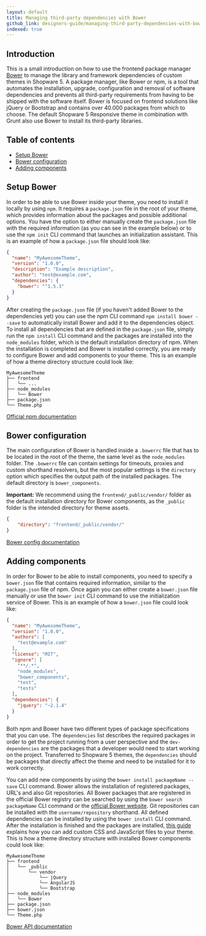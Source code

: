 ```yaml
---
layout: default
title: Managing third-party dependencies with Bower
github_link: designers-guide/managing-third-party-dependencies-with-bower/index.md
indexed: true
---
```


## Introduction

This is a small introduction on how to use the frontend package manager [Bower](https://www.bower.io) to manage the library and framework dependencies of custom themes in Shopware 5. A package manager, like Bower or npm, is a tool that automates the installation, upgrade, configuration and removal of software dependencies and prevents all third-party requirements from having to be shipped with the software itself. Bower is focused on frontend solutions like jQuery or Bootstrap and contains over 40.000 packages from which to choose. The default Shopware 5 Responsive theme in combination with Grunt also use Bower to install its third-party libraries.

## Table of contents
+   [Setup Bower](#setup-bower)
+   [Bower configuration](#bower-configuration)
+   [Adding components](#adding-components)

## Setup Bower

In order to be able to use Bower inside your theme, you need to install it locally by using `npm`. It requires a `package.json` file in the root of your theme, which provides information about the packages and possible additional options. You have the option to either manually create the `package.json` file with the required information (as you can see in the example below) or to use the `npm init` CLI command that launches an initialization assistant. This is an example of how a `package.json` file should look like:

```json
{
  "name": "MyAwesomeTheme",
  "version": "1.0.0",
  "description": "Example description",
  "author": "test@example.com",
  "dependencies": {
    "bower": "^1.5.3"
  }
}
```

After creating the `package.json` file (if you haven't added Bower to the dependencies yet) you can use the npm CLI command `npm install bower --save` to automatically install Bower and add it to the dependencies object. To install all dependencies that are defined in the `package.json` file, simply run the `npm install` CLI command and the packages are installed into the `node_modules` folder, which is the default installation directory of npm. When the installation is completed and Bower is installed correctly, you are ready to configure Bower and add components to your theme.
This is an example of how a theme directory structure could look like:

```
MyAwesomeTheme
├── frontend
│   └── ...
├── node_modules
│   └── Bower
├── package.json
└── Theme.php
```

[Official npm documentation](https://docs.npmjs.com/)

## Bower configuration

The main configuration of Bower is handled inside a `.bowerrc` file that has to be located in the root of the theme, the same level as the `node_modules` folder. The `.bowerrc` file can contain settings for timeouts, proxies and custom shorthand resolvers, but the most popular settings is the `directory` option which specifies the output path of the installed packages. The default directory is `bower_components`.

**Important:** We recommend using the `frontend/_public/vendor/` folder as the default installation directory for Bower components, as the `_public` folder is the intended directory for theme assets.

```json
{
    "directory": "frontend/_public/vendor/"
}
```

[Bower config documentation](http://bower.io/docs/config/)

## Adding components
In order for Bower to be able to install components, you need to specify a `bower.json` file that contains required information, similar to the `package.json` file of npm. Once again you can either create a `bower.json` file manually or use the `bower init` CLI command to use the initialization service of Bower. This is an example of how a `bower.json` file could look like:

```json
{
  "name": "MyAwesomeTheme",
  "version": "1.0.0",
  "authors": [
    "test@example.com"
  ],
  "license": "MIT",
  "ignore": [
    "**/.*",
    "node_modules",
    "bower_components",
    "test",
    "tests"
  ],
  "dependencies": {
    "jquery": "~2.1.4"
  }
}
```

Both npm and Bower have two different types of package specifications that you can use. The `dependencies` list describes the required packages in order to get the project running from a user perspective and the `dev-dependencies` are the packages that a developer would need to start working on the project. Transferred to Shopware 5 themes, the `dependencies` should be packages that directly affect the theme and need to be installed for it to work correctly.

You can add new components by using the `bower install packageName --save` CLI command. Bower allows the installation of registered packages, URL's and also Git repositories. All Bower packages that are registered in the official Bower registry can be searched by using the `bower search packageName` CLI command or the [official Bower website](http://bower.io/search/). Git repositories can be installed with the `username/repository` shorthand. All defined dependencies can be installed by using the `bower install` CLI command. After the installation is finished and the packages are installed, [this guide](/designers-guide/css-and-js-files-usage/) explains how you can add custom CSS and JavaScript files to your theme. This is how a theme directory structure with installed Bower components could look like:
```
MyAwesomeTheme
├── frontend
│   └── _public
│       └── vendor
│           └── jQuery
│           └── AngularJS
│           └── Bootstrap
├── node_modules
│   └── Bower
├── package.json
├── bower.json
└── Theme.php
```

[Bower API documentation](http://bower.io/docs/api/)